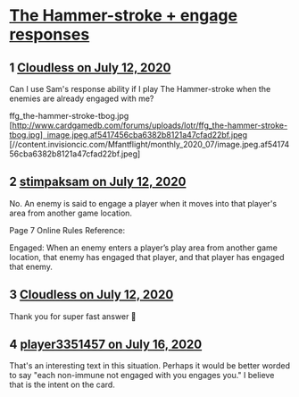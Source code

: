 # [The Hammer-stroke + engage responses](https://community.fantasyflightgames.com/topic/309724-the-hammer-stroke-engage-responses/)

## 1 [Cloudless on July 12, 2020](https://community.fantasyflightgames.com/topic/309724-the-hammer-stroke-engage-responses/?do=findComment&comment=3960968)

Can I use Sam's response ability if I play The Hammer-stroke when the enemies are already engaged with me?

ffg_the-hammer-stroke-tbog.jpg [http://www.cardgamedb.com/forums/uploads/lotr/ffg_the-hammer-stroke-tbog.jpg]  image.jpeg.af5417456cba6382b8121a47cfad22bf.jpeg [//content.invisioncic.com/Mfantflight/monthly_2020_07/image.jpeg.af5417456cba6382b8121a47cfad22bf.jpeg]

## 2 [stimpaksam on July 12, 2020](https://community.fantasyflightgames.com/topic/309724-the-hammer-stroke-engage-responses/?do=findComment&comment=3960973)

No. An enemy is said to engage a player when it moves into that player's area from another game location.

Page 7 Online Rules Reference:

Engaged:
When an enemy enters a player’s play area from another game location, that enemy has engaged that player, and that player has engaged that enemy.

## 3 [Cloudless on July 12, 2020](https://community.fantasyflightgames.com/topic/309724-the-hammer-stroke-engage-responses/?do=findComment&comment=3960975)

Thank you for super fast answer 🙂

## 4 [player3351457 on July 16, 2020](https://community.fantasyflightgames.com/topic/309724-the-hammer-stroke-engage-responses/?do=findComment&comment=3962053)

That's an interesting text in this situation. Perhaps it would be better worded to say "each non-immune not engaged with you engages you." I believe that is the intent on the card.

